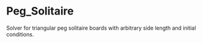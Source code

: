 # Peg_Solitaire

Solver for triangular peg solitaire boards with arbitrary side length and initial conditions.
